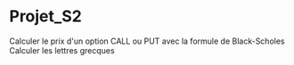 # Projet_S2

Calculer le prix d'un option CALL ou PUT avec la formule de Black-Scholes
Calculer les lettres grecques 